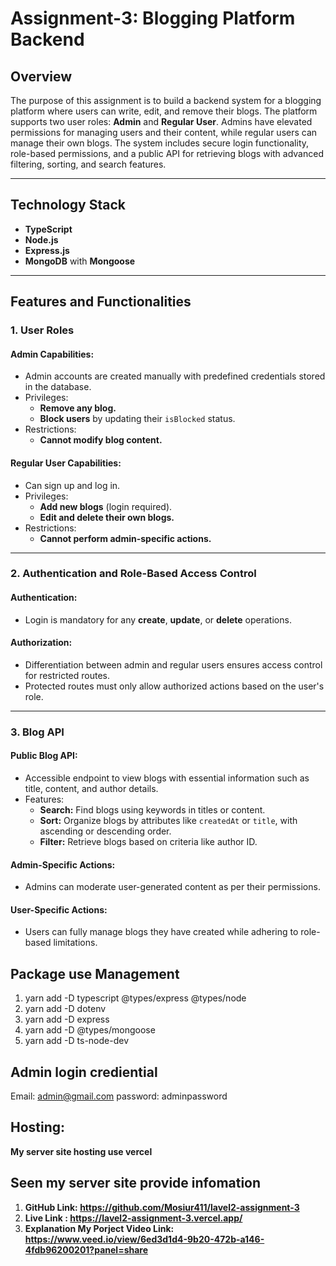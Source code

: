 # Assignment-3: Blogging Platform Backend

## Overview

The purpose of this assignment is to build a backend system for a blogging platform where users can write, edit, and remove their blogs. The platform supports two user roles: **Admin** and **Regular User**. Admins have elevated permissions for managing users and their content, while regular users can manage their own blogs. The system includes secure login functionality, role-based permissions, and a public API for retrieving blogs with advanced filtering, sorting, and search features.

---

## Technology Stack

- **TypeScript**
- **Node.js**
- **Express.js**
- **MongoDB** with **Mongoose**

---

## Features and Functionalities

### 1. User Roles

#### Admin Capabilities:
- Admin accounts are created manually with predefined credentials stored in the database.
- Privileges:
  - **Remove any blog.**
  - **Block users** by updating their `isBlocked` status.
- Restrictions:
  - **Cannot modify blog content.**

#### Regular User Capabilities:
- Can sign up and log in.
- Privileges:
  - **Add new blogs** (login required).
  - **Edit and delete their own blogs.**
- Restrictions:
  - **Cannot perform admin-specific actions.**

---

### 2. Authentication and Role-Based Access Control

#### Authentication:
- Login is mandatory for any **create**, **update**, or **delete** operations.

#### Authorization:
- Differentiation between admin and regular users ensures access control for restricted routes.
- Protected routes must only allow authorized actions based on the user's role.

---

### 3. Blog API

#### Public Blog API:
- Accessible endpoint to view blogs with essential information such as title, content, and author details.
- Features:
  - **Search:** Find blogs using keywords in titles or content.
  - **Sort:** Organize blogs by attributes like `createdAt` or `title`, with ascending or descending order.
  - **Filter:** Retrieve blogs based on criteria like author ID.

#### Admin-Specific Actions:
- Admins can moderate user-generated content as per their permissions.

#### User-Specific Actions:
- Users can fully manage blogs they have created while adhering to role-based limitations.


## Package use Management 
1. yarn add -D typescript @types/express @types/node
2. yarn add -D dotenv
3. yarn add -D express
4. yarn add -D @types/mongoose
5. yarn add -D ts-node-dev
## Admin login crediential
  Email: admin@gmail.com
  password:  adminpassword
## Hosting: 
**My server site hosting use vercel**

## Seen my server site provide infomation
1. **GitHub Link: https://github.com/Mosiur411/lavel2-assignment-3**
2. **Live Link : https://lavel2-assignment-3.vercel.app/**
3. **Explanation My Porject Video Link: https://www.veed.io/view/6ed3d1d4-9b20-472b-a146-4fdb96200201?panel=share**


